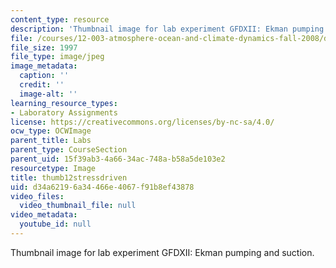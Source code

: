 ```yaml
---
content_type: resource
description: 'Thumbnail image for lab experiment GFDXII: Ekman pumping and suction.'
file: /courses/12-003-atmosphere-ocean-and-climate-dynamics-fall-2008/d34a62196a34466e4067f91b8ef43878_thumb12stressdriven.JPG
file_size: 1997
file_type: image/jpeg
image_metadata:
  caption: ''
  credit: ''
  image-alt: ''
learning_resource_types:
- Laboratory Assignments
license: https://creativecommons.org/licenses/by-nc-sa/4.0/
ocw_type: OCWImage
parent_title: Labs
parent_type: CourseSection
parent_uid: 15f39ab3-4a66-34ac-748a-b58a5de103e2
resourcetype: Image
title: thumb12stressdriven
uid: d34a6219-6a34-466e-4067-f91b8ef43878
video_files:
  video_thumbnail_file: null
video_metadata:
  youtube_id: null
---
```

Thumbnail image for lab experiment GFDXII: Ekman pumping and suction.